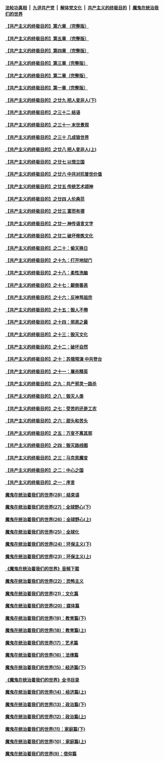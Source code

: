 ####  [法轮功真相](../../../../basic/blob/master/README.md?t=08292352) &nbsp;|&nbsp; [九评共产党](../../../../9ping.md/blob/master/README.md?t=08292352) &nbsp;|&nbsp; [解体党文化](../../../../jtdwh.md/blob/master/README.md?t=08292352)  &nbsp;|&nbsp; [共产主义的终极目的](../../../../gczydzjmd.md/blob/master/README.md?t=08292352) &nbsp;|&nbsp; [魔鬼在统治我们的世界](../../../../mgztzwmdsj.md/blob/master/README.md?t=08292352) 

#### [【共产主义的终极目的】第六章 （完整版）](../pages/nsc422/n11428913.md?t=08292352) 

#### [【共产主义的终极目的】第五章 （完整版）](../pages/nsc422/n11428912.md?t=08292352) 

#### [【共产主义的终极目的】第四章 （完整版）](../pages/nsc422/n11428907.md?t=08292352) 

#### [【共产主义的终极目的】第三章（完整版）](../pages/nsc422/n11428848.md?t=08292352) 

#### [【共产主义的终极目的】第二章（完整版）](../pages/nsc422/n11428831.md?t=08292352) 

#### [【共产主义的终极目的】第一章（完整版）](../pages/nsc422/n11417651.md?t=08292352) 

#### [【共产主义的终极目的】之廿九 把人变非人(下)](../pages/nsc422/n11344140.md?t=08292352) 

#### [【共产主义的终极目的】之三十二 结语](../pages/nsc422/n11360535.md?t=08292352) 

#### [【共产主义的终极目的】之三十一 末世景观](../pages/nsc422/n11351129.md?t=08292352) 

#### [【共产主义的终极目的】之三十 几成狼世界](../pages/nsc422/n11348280.md?t=08292352) 

#### [【共产主义的终极目的】之廿八 把人变非人(上)](../pages/nsc422/n11340492.md?t=08292352) 

#### [【共产主义的终极目的】之廿七 以恨立国](../pages/nsc422/n11336944.md?t=08292352) 

#### [【共产主义的终极目的】之廿六 中共对抗普世价值](../pages/nsc422/n11324785.md?t=08292352) 

#### [【共产主义的终极目的】之廿五 传统艺术颂神](../pages/nsc422/n11296396.md?t=08292352) 

#### [【共产主义的终极目的】之廿四 人伦典范](../pages/nsc422/n11296397.md?t=08292352) 

#### [【共产主义的终极目的】之廿三 富而有德](../pages/nsc422/n11283598.md?t=08292352) 

#### [【共产主义的终极目的】之廿一 神传语言文字](../pages/nsc422/n11263265.md?t=08292352) 

#### [【共产主义的终极目的】之廿二 破坏修炼文化](../pages/nsc422/n11245728.md?t=08292352) 

#### [【共产主义的终极目的】之二十：偷天换日](../pages/nsc422/n11238846.md?t=08292352) 

#### [【共产主义的终极目的】之十九：打开地狱门](../pages/nsc422/n11206376.md?t=08292352) 

#### [【共产主义的终极目的】之十八：柔性洗脑](../pages/nsc422/n11199994.md?t=08292352) 

#### [【共产主义的终极目的】之十七：颠倒善恶](../pages/nsc422/n11179782.md?t=08292352) 

#### [【共产主义的终极目的】之十六：反神骂祖宗](../pages/nsc422/n11166798.md?t=08292352) 

#### [【共产主义的终极目的】之十五：毁人不倦](../pages/nsc422/n11166792.md?t=08292352) 

#### [【共产主义的终极目的】之十四：邪恶之最](../pages/nsc422/n11150249.md?t=08292352) 

#### [【共产主义的终极目的】之十三：毁灭文化](../pages/nsc422/n11135227.md?t=08292352) 

#### [【共产主义的终极目的】之十二：破坏自然](../pages/nsc422/n11135214.md?t=08292352) 

#### [【共产主义的终极目的】之十：苏俄预演 中共登台](../pages/nsc422/n11118424.md?t=08292352) 

#### [【共产主义的终极目的】之十一：屠杀精英](../pages/nsc422/n11118442.md?t=08292352) 

#### [【共产主义的终极目的】之九：共产邪灵一路杀](../pages/nsc422/n11114139.md?t=08292352) 

#### [【共产主义的终极目的】之八：毁灭人类](../pages/nsc422/n11108503.md?t=08292352) 

#### [【共产主义的终极目的】之七：受苦的还是工农](../pages/nsc422/n11101809.md?t=08292352) 

#### [【共产主义的终极目的】之六：甜头和苦头](../pages/nsc422/n11096971.md?t=08292352) 

#### [【共产主义的终极目的】之五：万变不离其邪](../pages/nsc422/n11091285.md?t=08292352) 

#### [【共产主义的终极目的】之四：毁灭路线图](../pages/nsc422/n11086284.md?t=08292352) 

#### [【共产主义的终极目的】之三：马克思魔变](../pages/nsc422/n11061941.md?t=08292352) 

#### [【共产主义的终极目的】之二：中心之国](../pages/nsc422/n11047728.md?t=08292352) 

#### [【共产主义的终极目的】之一：序言](../pages/nsc422/n11086077.md?t=08292352) 

#### [魔鬼在统治着我们的世界(28)：结束语](../pages/nsc422/n10936246.md?t=08292352) 

#### [魔鬼在统治着我们的世界(27)：全球野心(下)](../pages/nsc422/n10928319.md?t=08292352) 

#### [魔鬼在统治着我们的世界(26)：全球野心(上)](../pages/nsc422/n10900318.md?t=08292352) 

#### [魔鬼在统治着我们的世界(25)：全球化](../pages/nsc422/n10788205.md?t=08292352) 

#### [魔鬼在统治着我们的世界(24)：环保主义(下)](../pages/nsc422/n10695307.md?t=08292352) 

#### [魔鬼在统治着我们的世界(23)：环保主义(上)](../pages/nsc422/n10688613.md?t=08292352) 

#### [《魔鬼在统治着我们的世界》音频下载](../pages/nsc422/n10635553.md?t=08292352) 

#### [魔鬼在统治着我们的世界(22)：恐怖主义](../pages/nsc422/n10614727.md?t=08292352) 

#### [魔鬼在统治着我们的世界(21)：文化篇](../pages/nsc422/n10597706.md?t=08292352) 

#### [魔鬼在统治着我们的世界(20)：媒体篇](../pages/nsc422/n10586579.md?t=08292352) 

#### [魔鬼在统治着我们的世界(19)：教育篇(下)](../pages/nsc422/n10564808.md?t=08292352) 

#### [魔鬼在统治着我们的世界(18)：教育篇(上)](../pages/nsc422/n10526970.md?t=08292352) 

#### [魔鬼在统治着我们的世界(17)：艺术篇](../pages/nsc422/n10499093.md?t=08292352) 

#### [魔鬼在统治着我们的世界(16)：法律篇](../pages/nsc422/n10485969.md?t=08292352) 

#### [魔鬼在统治着我们的世界(15)：经济篇(下)](../pages/nsc422/n10469975.md?t=08292352) 

#### [《魔鬼在统治着我们的世界》全书目录](../pages/nsc422/n10464261.md?t=08292352) 

#### [魔鬼在统治着我们的世界(14)：经济篇(上)](../pages/nsc422/n10457370.md?t=08292352) 

#### [魔鬼在统治着我们的世界(13)：政治篇(下)](../pages/nsc422/n10448270.md?t=08292352) 

#### [魔鬼在统治着我们的世界(12)：政治篇(上)](../pages/nsc422/n10444576.md?t=08292352) 

#### [魔鬼在统治着我们的世界(11)：家庭篇(下)](../pages/nsc422/n10440961.md?t=08292352) 

#### [魔鬼在统治着我们的世界(10)：家庭篇(上)](../pages/nsc422/n10435448.md?t=08292352) 

#### [魔鬼在统治着我们的世界(9)：信仰篇](../pages/nsc422/n10432159.md?t=08292352) 

